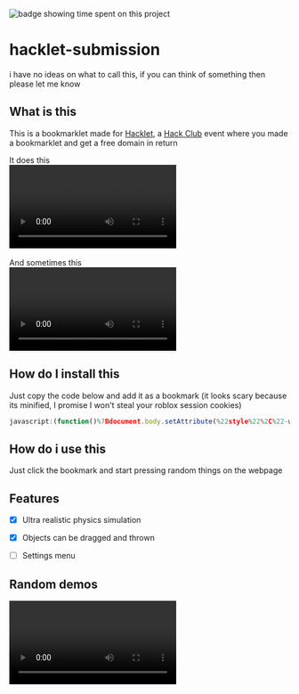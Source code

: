 ![badge showing time spent on this project](https://hackatime-badge.hackclub.com/U08PB6UEYLD/hacklet-submission)

# hacklet-submission
i have no ideas on what to call this, if you can think of something then please let me know


## What is this
This is a bookmarklet made for [Hacklet](https://hacklet.hackclub.com/0), a [Hack Club](https://hackclub.com/) event where you made a bookmarklet and get a free domain in return

It does this <br>
![](https://github.com/zakkbob/hacklet-submission/demos/it-does-this.mp4)
<br><br>
And sometimes this <br>
![](https://github.com/zakkbob/hacklet-submission/demos/sometimes-does-this.mp4)

## How do I install this
Just copy the code below and add it as a bookmark (it looks scary because its minified, I promise I won't steal your roblox session cookies)
``` javascript
javascript:(function()%7Bdocument.body.setAttribute(%22style%22%2C%22-webkit-touch-callout%3A%20none%3B-webkit-user-select%3A%20none%3B-khtml-user-select%3A%20none%3B-moz-user-select%3A%20none%3B%20-ms-user-select%3A%20none%3Buser-select%3A%20none%3B%22)%3Bconst%20SHOW_BOUNDING_BOXES%3D!1%3Bvar%20draggedObject%3Dnull%2CdragOffset%3D%7Bx%3A0%2Cy%3A0%7D%2CprevMousePos%3D%7Bx%3A0%2Cy%3A0%7D%2ClastMouseTime%3DDate.now()%3Bfunction%20dragSelectedObject(e)%7Bif(null%3D%3DdraggedObject)return%3Blet%20t%3D(Date.now()-lastMouseTime)%2F1e3%2Co%3D%7By%3A(e.clientY-prevMousePos.y)%2Ft%2Cx%3A(e.clientX-prevMousePos.x)%2Ft%7D%3BdraggedObject.pos.x%3De.clientX-dragOffset.x%2CdraggedObject.pos.y%3De.clientY-dragOffset.y%2CupdateObjectPos(draggedObject)%2CdraggedObject.prevPos.x%3DdraggedObject.pos.x-o.x%2F1e3%2CdraggedObject.prevPos.y%3DdraggedObject.pos.y-o.y%2F1e3%2CprevMousePos%3D%7Bx%3Ae.clientX%2Cy%3Ae.clientY%7D%2ClastMouseTime%3DDate.now()%7Dfunction%20onMouseDown(e%2Ct)%7Be.stopImmediatePropagation()%2CdragOffset.x%3De.clientX-t.pos.x%2CdragOffset.y%3De.clientY-t.pos.y%2CdraggedObject%3Dt%7Dfunction%20onMouseUp(e%2Ct)%7Be.stopImmediatePropagation()%2CdraggedObject%3Dnull%7Dfunction%20addClickListeners()%7Bdocument.querySelectorAll('button%3Anot(.applied)%2C%20div%3Anot(.applied)%2C%20a%3Anot(.applied)%2C%20input%3Anot(.applied)%2C%20select%3Anot(.applied)%2C%20textarea%3Anot(.applied)%2C%20img%3Anot(.applied)%2C%20svg%3Anot(.applied)%2C%20%5Btabindex%5D%3Anot(%5Btabindex%3D%22-1%22%5D)%3Anot(.applied)').forEach(e%3D%3E%7Bconsole.log(%22foind%20el%22)%2Ce.removeAttribute(%22href%22)%2Ce.classList.add(%22applied%22)%2CisVisible(e)%26%26e.addEventListener(%22click%22%2Ct%3D%3E%7BhandleClick(t%2Ce)%7D)%7D)%7Dfunction%20isVisible(e)%7Blet%20t%3DgetComputedStyle(e)%3Breturn%20null!%3De.firstChild%26%263%3D%3De.firstChild.nodeType%7C%7C%22none%22!%3D%3Dt.display%26%26%22hidden%22!%3D%3Dt.visibility%26%26null!%3D%3De.offsetParent%7Dfunction%20handleClick(e%2Ct)%7Be.stopImmediatePropagation()%2CpopOut(t)%7Dfunction%20updateObjectPos(e)%7Be.style.top%3De.pos.y%2B%22px%22%2Ce.style.left%3De.pos.x%2B%22px%22%7Dfunction%20popOut(e)%7Blet%20t%3Ddocument.createElement(%22div%22)%2Co%3Ddocument.body.getBoundingClientRect()%2Cs%3De.getBoundingClientRect()%3Bt.classList.add(%22applied%22)%2Ct.pos%3D%7Bx%3As.left-o.left%2Cy%3As.top-o.top%7D%2Ct.prevPos%3D%7Bx%3At.pos.x%2Cy%3At.pos.y%2B3%7D%2Ct.rect%3D%7Bwidth%3As.width%2Cheight%3As.height%7D%2Ct.style.position%3D%22absolute%22%2Ct.style.width%3Dt.rect.width%2B%22px%22%2Ct.style.height%3Dt.rect.height%2B%22px%22%2Ct.style.overflow%3D%22clip%22%2Ct.style.zIndex%3D1e5%2CupdateObjectPos(t)%2Ce.draggable%3D!1%2Ct.innerHTML%3De.outerHTML%2Cdocument.body.appendChild(t)%2Ce.remove()%2Ct.addEventListener(%22mousedown%22%2Ce%3D%3E%7BonMouseDown(e%2Ct)%7D)%2Ct.addEventListener(%22mouseup%22%2Ce%3D%3E%7BonMouseUp(e%2Ct)%7D)%2CphysicsObjects.push(t)%7Ddocument.onmousemove%3DdragSelectedObject%3Bconst%20ENERGY_MULTIPLIER%3D.2%3Bvar%20physicsObjects%3D%5B%5D%2Cgravity%3D%7Bx%3A0%2Cy%3A1e3%7D%3Bfunction%20isColliding(e%2Ct)%7Breturn%20e.pos.x%2Be.rect.width%3E%3Dt.pos.x%26%26e.pos.x%3C%3Dt.pos.x%2Bt.rect.width%26%26e.pos.y%2Be.rect.height%3E%3Dt.pos.y%26%26e.pos.y%3C%3Dt.pos.y%2Bt.rect.height%7Dfunction%20resolveCollision(e%2Ct)%7Bdx%3De.pos.x%2Be.rect.width%2F2-(t.pos.x%2Bt.rect.width%2F2)%2Cdy%3De.pos.y%2Be.rect.height%2F2-(t.pos.y%2Bt.rect.height%2F2)%2C(xOverlap%3D(e.rect.width%2Bt.rect.width)%2F2-Math.abs(dx))%3C(yOverlap%3D(e.rect.height%2Bt.rect.height)%2F2-Math.abs(dy))%3Fdx%3C0%3F(e.pos.x-%3DxOverlap%2F2%2Ct.pos.x%2B%3DxOverlap%2F2)%3A(e.pos.x%2B%3DxOverlap%2F2%2Ct.pos.y-%3DxOverlap%2F2)%3Ady%3C0%3F(e.pos.y-%3DyOverlap%2F2%2Ct.pos.y%2B%3DyOverlap%2F2)%3A(e.pos.y%2B%3DyOverlap%2F2%2Ct.pos.y-%3DyOverlap%2F2)%7Dfunction%20fixCollisions(e)%7BphysicsObjects.forEach(t%3D%3E%7Be!%3Dt%26%26e!%3DdraggedObject%26%26t!%3DdraggedObject%26%26isColliding(e%2Ct)%26%26resolveCollision(e%2Ct)%7D)%3Blet%20t%3Ddocument.body.clientHeight%2Co%3Ddocument.body.clientWidth%3Bif(e.pos.x%3C0)%7Blet%20s%3De.pos.x-e.prevPos.x%3Be.pos.x%3D0%2Ce.prevPos.x%3D.2*s%7Dif(e.pos.x%2Be.rect.width%3Eo)%7Blet%20i%3De.pos.x-e.prevPos.x%3Be.pos.x%3Do-e.rect.width%2Ce.prevPos.x%3De.pos.x%2B.2*i%7Dif(e.pos.y%3C0)%7Blet%20p%3De.pos.y-e.prevPos.y%3Be.pos.y%3D0%2Ce.prevPos.y%3D.2*p%7Dif(e.pos.y%2Be.rect.height%3Et)%7Blet%20n%3De.pos.y-e.prevPos.y%3Be.pos.y%3Dt-e.rect.height%2Ce.prevPos.y%3De.pos.y%2B.2*n%7D%7Dfunction%20applyGravity(e%2Ct)%7Blet%20o%3D%7Bx%3Ae.pos.x%2Cy%3Ae.pos.y%7D%3Be.pos.x%3D2*e.pos.x-e.prevPos.x%2Bgravity.x*t%2F1e3*t%2F1e3%2Ce.pos.y%3D2*e.pos.y-e.prevPos.y%2Bgravity.y*t%2F1e3*t%2F1e3%2Ce.prevPos%3Do%7Dfunction%20physicsLoop(e)%7Blet%20t%3DDate.now()-e%3Be%2B%3Dt%2Ct%3DMath.min(t%2C100)%2CphysicsObjects.forEach(e%3D%3E%7Be!%3DdraggedObject%26%26applyGravity(e%2Ct)%7D)%2CphysicsObjects.forEach(e%3D%3E%7Be!%3DdraggedObject%26%26(fixCollisions(e%2Ct)%2CupdateObjectPos(e))%7D)%2CsetTimeout(()%3D%3E%7BphysicsLoop(e)%7D)%7DaddClickListeners()%2CphysicsLoop(Date.now())%3Bvar%20lastFrame%3DDate.now()%3B%7D)()%3B
```

## How do i use this
Just click the bookmark and start pressing random things on the webpage

## Features
- [x] Ultra realistic physics simulation
- [x] Objects can be dragged and thrown
- [ ] Settings menu


## Random demos
![The google logo bouncing around the screen, it hits the corner](https://github.com/zakkbob/hacklet-submission/demos/dvd-logo.mp4)